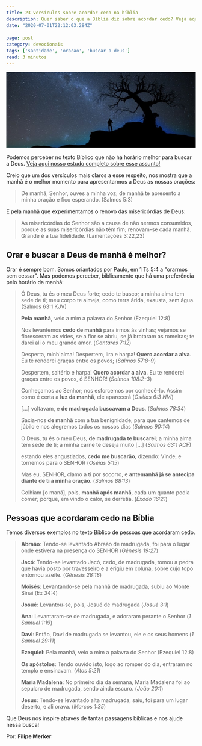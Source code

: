 ```yaml
---
title: 23 versículos sobre acordar cedo na bíblia
description: Quer saber o que a Bíblia diz sobre acordar cedo? Veja aqui uma lista de versículos que pode lhe ajudar nessa busca.
date: "2020-07-01T22:12:03.284Z"

page: post
category: devocionais
tags: ['santidade', 'oracao', 'buscar a deus']
read: 3 minutos
---
```


![Homem em um uma noite de céu estrelado](./man-at-night.jpg)

Podemos perceber no texto Bíblico que não há horário melhor para buscar a Deus. [Veja aqui nosso estudo completo sobre esse assunto!](https://examinandoasescrituras.com/estudos-biblicos/o-que-a-biblia-diz-sobre-acordar-cedo/)

Creio que um dos versículos mais claros a esse respeito, nos mostra que a manhã é o melhor momento para apresentarmos a Deus as nossas orações:

> De manhã, Senhor, ouves a minha voz; de manhã te apresento a minha oração e fico esperando. (Salmos 5:3)

É pela manhã que experimentamos o renovo das misericórdias de Deus:

> As misericórdias do Senhor são a causa de não sermos consumidos, porque as suas misericórdias não têm fim;
> renovam-se cada manhã. Grande é a tua fidelidade. (Lamentações 3:22,23)

## Orar e buscar a Deus de manhã é melhor?

Orar é sempre bom. Somos oriantados por Paulo, em 1 Ts 5:4 a "orarmos sem cessar". Mas podemos perceber, biblicamente que há uma preferência pelo horário da manhã:

> Ó Deus, tu és o meu Deus forte; cedo te busco; a minha alma tem sede de ti; meu corpo te almeja, como terra árida, exausta, sem água. (Salmos 63:1 KJV)
>
> **Pela manhã,** veio a mim a palavra do Senhor (Ezequiel 12:8)
>
> Nos levantemos **cedo de manhã** para irmos às vinhas; vejamos se floresceram as vides, se a flor se abriu, se já brotaram as romeiras; te darei ali o meu grande amor. (*Cantares 7:12*)
>
> Desperta, minh'alma! Despertem, lira e harpa! **Quero acordar a alva**. Eu te renderei graças entre os povos; (*Salmos 57:8-9*)
>
> Despertem, saltério e harpa! **Quero acordar a alva**. Eu te renderei graças entre os povos, ó SENHOR! (*Salmos 108:2-3*)
>
> Conheçamos ao Senhor; nos esforcemos por conhecê-lo. Assim como é certa a **luz da manhã**, ele aparecerá (*Oséias 6:3 NVI*)
>
> […] voltavam, e **de madrugada buscavam a Deus**. (*Salmos 78:34*)
>
> Sacia-nos **de manhã** com a tua benignidade, para que cantemos de júbilo e nos alegremos todos os nossos dias (*Salmos 90:14*)
>
> O Deus, tu és o meu Deus, **de madrugada te buscarei**; a minha alma tem sede de ti; a minha carne te deseja muito [...] (*Salmos 63:1* ACF)
>
> estando eles angustiados, **cedo me buscarão**, dizendo: Vinde, e tornemos para o SENHOR (*Oséias 5:15*)
>
> Mas eu, SENHOR, clamo a ti por socorro, e **antemanhã já se antecipa diante de ti a minha oração**. (*Salmos 88:13*)
>
> Colhiam [o maná], pois, **manhã após manhã**, cada um quanto podia comer; porque, em vindo o calor, se derretia. (*Êxodo 16:21*)

## Pessoas que acordaram cedo na Bíblia

Temos diversos exemplos no texto Bíblico de pessoas que acordaram cedo.

> **Abraão**: Tendo-se levantado Abraão de madrugada, foi para o lugar onde estivera na presença do SENHOR (*Gênesis 19:27*)
>
> **Jacó**: Tendo-se levantado Jacó, cedo, de madrugada, tomou a pedra que havia posto por travesseiro e a erigiu em coluna, sobre cujo topo entornou azeite. (*Gênesis 28:18*)
>
> **Moisés**: Levantando-se pela manhã de madrugada, subiu ao Monte Sinai (*Ex 34:4*)
>
> **Josué**: Levantou-se, pois, Josué de madrugada (*Josué 3:1*)
>
> **Ana**: Levantaram-se de madrugada, e adoraram perante o Senhor (*1 Samuel 1:19*)
>
> **Davi**: Então, Davi de madrugada se levantou, ele e os seus homens (*1 Samuel 29:11*)
>
> **Ezequiel**: Pela manhã, veio a mim a palavra do Senhor (Ezequiel 12:8)
>
> **Os apóstolos**: Tendo ouvido isto, logo ao romper do dia, entraram no templo e ensinavam. (*Atos 5:21*)
>
> **Maria Madalena**: No primeiro dia da semana, Maria Madalena foi ao sepulcro de madrugada, sendo ainda escuro. (*João 20:1*)
>
> **Jesus**: Tendo-se levantado alta madrugada, saiu, foi para um lugar deserto, e ali orava. (*Marcos 1:35*)

Que Deus nos inspire através de tantas passagens bíblicas e nos ajude nessa busca!

Por: **Filipe Merker**